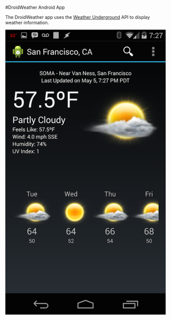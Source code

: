 #DroidWeather Android App

The DroidWeather app uses the [Weather Underground](http://www.wunderground.com) API to display weather information.

![DroidWeather Screenshot](https://raw.githubusercontent.com/mannykary/droid-weather/master/images/DroidWeather_screenshot_scaled.png)
